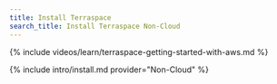 ```yaml
---
title: Install Terraspace
search_title: Install Terraspace Non-Cloud
---
```


{% include videos/learn/terraspace-getting-started-with-aws.md %}

{% include intro/install.md provider="Non-Cloud" %}